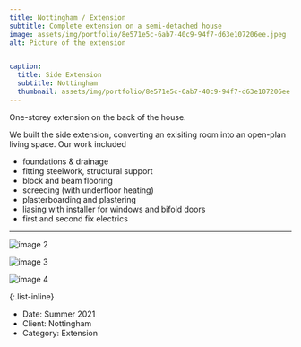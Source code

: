 ```yaml
---
title: Nottingham / Extension
subtitle: Complete extension on a semi-detached house
image: assets/img/portfolio/8e571e5c-6ab7-40c9-94f7-d63e107206ee.jpeg
alt: Picture of the extension


caption:
  title: Side Extension
  subtitle: Nottingham
  thumbnail: assets/img/portfolio/8e571e5c-6ab7-40c9-94f7-d63e107206ee.jpeg
---
```


One-storey extension on the back of the house.

We built the side extension, converting an exisiting room into an open-plan living space. Our work included

<ul style="text-align: left">
<li>foundations & drainage</li>
<li>fitting steelwork, structural support</li>
<li>block and beam flooring</li>
<li>screeding (with underfloor heating)</li>
<li>plasterboarding and plastering</li>
<li>liasing with installer for windows and bifold doors</li>
<li>first and second fix electrics</li>
</ul>

<!--- {{ site.url }}{{ site.baseurl }} !-->


<hr>

![image 2](8e571e5c-6ab7-40c9-94f7-d63e107206ee.jpeg)

![image 3](a129f523-10a9-410d-b418-ce526a8b72fc.JPG)

![image 4](c7cd7285-8669-4b2a-af8b-0f2246158751.JPG)

{:.list-inline}
- Date: Summer 2021
- Client: Nottingham
- Category: Extension

